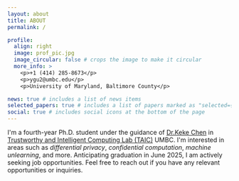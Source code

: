 ```yaml
---
layout: about
title: ABOUT
permalink: /

profile:
  align: right
  image: prof_pic.jpg
  image_circular: false # crops the image to make it circular
  more_info: >
    <p>+1 (414) 285-8673</p>
    <p>ygu2@umbc.edu</p>
    <p>University of Maryland, Baltimore County</p>

news: true # includes a list of news items
selected_papers: true # includes a list of papers marked as "selected={true}"
social: true # includes social icons at the bottom of the page
---
```



I'm a fourth-year Ph.D. student under the guidance of <a href="https://sites.google.com/view/kekechen/home?authuser=0">Dr.Keke Chen</a> in <a href="https://sites.google.com/view/kekechen/researchtaic-lab?authuser=0">Trustworthy and Intelligent Computing Lab (TAIC)</a> UMBC. I'm interested in areas such as *differential privacy*, *confidential computation*, *machine unlearning*, and more. Anticipating graduation in June 2025, I am actively seeking job opportunities. Feel free to reach out if you have any relevant opportunities or inquiries.
